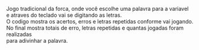 Jogo  tradicional da forca, onde você escolhe uma palavra para a variavel  
e atraves do teclado vai se digitando as letras.  
O codigo mostra os acertos, erros e letras repetidas conforme vai jogando.  
No final mostra totais de erro, letras repetidas e quantas jogadas foram realizadas  
para adivinhar a palavra.

